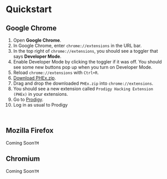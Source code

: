 # Quickstart

## Google Chrome

1. Open **Google Chrome**.
2. In Google Chrome, enter ``chrome://extensions`` in the URL bar.
3. In the top right of `chrome://extensions`, you should see a toggler that says **Developer Mode**.
4. Enable Developer Mode by clicking the toggler if it was off. You should see some new buttons pop up when you turn on Developer Mode.
5. Reload ``chrome://extensions`` with `Ctrl+R`.
7. [Download PHEx.zip](https://github.com/ProdigyPNP/ProdigyMathGameHacking/releases/latest).
8. Drag and drop the downloaded `PHEx.zip` into ``chrome://extensions``.
9. You should see a new extension called `Prodigy Hacking Extension (PHEx)` in your extensions.
10. Go to [Prodigy](https://play.prodigygame.com).
11. Log in as usual to Prodigy

<br>

## Mozilla Firefox
Coming Soon`TM`

## Chromium
Coming Soon`TM`
